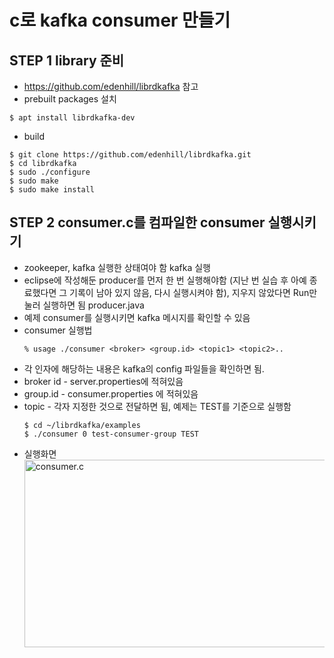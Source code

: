 # c로 kafka consumer 만들기

## STEP 1 library 준비
* https://github.com/edenhill/librdkafka 참고
* prebuilt packages 설치
```
$ apt install librdkafka-dev
```

* build
```
$ git clone https://github.com/edenhill/librdkafka.git
$ cd librdkafka
$ sudo ./configure
$ sudo make
$ sudo make install 
```

## STEP 2 consumer.c를 컴파일한 consumer 실행시키기
  * zookeeper, kafka 실행한 상태여야 함 <a src="https://github.com/RainingCodes/Industry-Academic-Cooperation1/blob/main/Kafka/start.md#step2--%EC%8B%A4%ED%96%89">kafka 실행</a>
  * eclipse에 작성해둔 producer를 먼저 한 번 실행해야함 (지난 번 실습 후 아예 종료했다면 그 기록이 남아 있지 않음, 다시 실행시켜야 함), 지우지 않았다면 Run만 눌러 실행하면 됨 <a src="https://github.com/RainingCodes/Industry-Academic-Cooperation1/blob/main/Kafka/start.md#step2--%EC%8B%A4%ED%96%89">producer.java</a>
  * 예제 consumer를 실행시키면 kafka 메시지를 확인할 수 있음
  * consumer 실행법
    ```
    % usage ./consumer <broker> <group.id> <topic1> <topic2>..
    ```
  * 각 인자에 해당하는 내용은 kafka의 config 파일들을 확인하면 됨.
  * broker id - server.properties에 적혀있음
  * group.id - consumer.properties 에 적혀있음
  * topic - 각자 지정한 것으로 전달하면 됨, 예제는 TEST를 기준으로 실행함    
    ```
    $ cd ~/librdkafka/examples 
    $ ./consumer 0 test-consumer-group TEST
    ```
  * 실행화면
<br><img src="https://github.com/RainingCodes/Industry-Academic-Cooperation1/blob/main/Kafka/img/img17.JPG" width="1000px" height="300px" alt="consumer.c"><br/> 